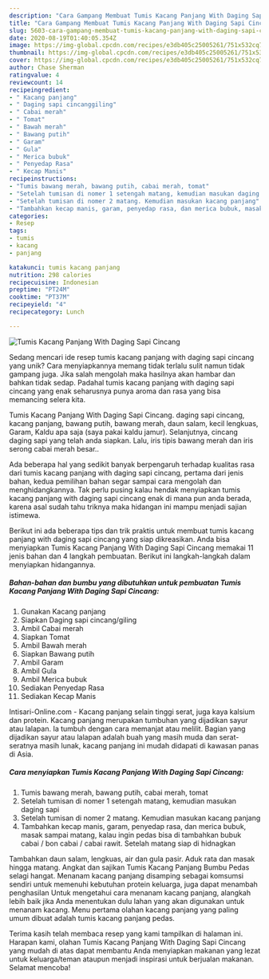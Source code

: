 ```yaml
---
description: "Cara Gampang Membuat Tumis Kacang Panjang With Daging Sapi Cincang, Lezat"
title: "Cara Gampang Membuat Tumis Kacang Panjang With Daging Sapi Cincang, Lezat"
slug: 5603-cara-gampang-membuat-tumis-kacang-panjang-with-daging-sapi-cincang-lezat
date: 2020-08-19T01:40:05.354Z
image: https://img-global.cpcdn.com/recipes/e3db405c25005261/751x532cq70/tumis-kacang-panjang-with-daging-sapi-cincang-foto-resep-utama.jpg
thumbnail: https://img-global.cpcdn.com/recipes/e3db405c25005261/751x532cq70/tumis-kacang-panjang-with-daging-sapi-cincang-foto-resep-utama.jpg
cover: https://img-global.cpcdn.com/recipes/e3db405c25005261/751x532cq70/tumis-kacang-panjang-with-daging-sapi-cincang-foto-resep-utama.jpg
author: Chase Sherman
ratingvalue: 4
reviewcount: 14
recipeingredient:
- " Kacang panjang"
- " Daging sapi cincanggiling"
- " Cabai merah"
- " Tomat"
- " Bawah merah"
- " Bawang putih"
- " Garam"
- " Gula"
- " Merica bubuk"
- " Penyedap Rasa"
- " Kecap Manis"
recipeinstructions:
- "Tumis bawang merah, bawang putih, cabai merah, tomat"
- "Setelah tumisan di nomer 1 setengah matang, kemudian masukan daging sapi"
- "Setelah tumisan di nomer 2 matang. Kemudian masukan kacang panjang"
- "Tambahkan kecap manis, garam, penyedap rasa, dan merica bubuk, masak sampai matang, kalau ingin pedas bisa di tambahkan bubuk cabai / bon cabai / cabai rawit. Setelah matang siap di hidnagkan"
categories:
- Resep
tags:
- tumis
- kacang
- panjang

katakunci: tumis kacang panjang 
nutrition: 298 calories
recipecuisine: Indonesian
preptime: "PT24M"
cooktime: "PT37M"
recipeyield: "4"
recipecategory: Lunch

---
```



![Tumis Kacang Panjang With Daging Sapi Cincang](https://img-global.cpcdn.com/recipes/e3db405c25005261/751x532cq70/tumis-kacang-panjang-with-daging-sapi-cincang-foto-resep-utama.jpg)

Sedang mencari ide resep tumis kacang panjang with daging sapi cincang yang unik? Cara menyiapkannya memang tidak terlalu sulit namun tidak gampang juga. Jika salah mengolah maka hasilnya akan hambar dan bahkan tidak sedap. Padahal tumis kacang panjang with daging sapi cincang yang enak seharusnya punya aroma dan rasa yang bisa memancing selera kita.

Tumis Kacang Panjang With Daging Sapi Cincang. daging sapi cincang, kacang panjang, bawang putih, bawang merah, daun salam, kecil lengkuas, Garam, Kaldu apa saja (saya pakai kaldu jamur). Selanjutnya, cincang daging sapi yang telah anda siapkan. Lalu, iris tipis bawang merah dan iris serong cabai merah besar..

Ada beberapa hal yang sedikit banyak berpengaruh terhadap kualitas rasa dari tumis kacang panjang with daging sapi cincang, pertama dari jenis bahan, kedua pemilihan bahan segar sampai cara mengolah dan menghidangkannya. Tak perlu pusing kalau hendak menyiapkan tumis kacang panjang with daging sapi cincang enak di mana pun anda berada, karena asal sudah tahu triknya maka hidangan ini mampu menjadi sajian istimewa.


Berikut ini ada beberapa tips dan trik praktis untuk membuat tumis kacang panjang with daging sapi cincang yang siap dikreasikan. Anda bisa menyiapkan Tumis Kacang Panjang With Daging Sapi Cincang memakai 11 jenis bahan dan 4 langkah pembuatan. Berikut ini langkah-langkah dalam menyiapkan hidangannya.

<!--inarticleads1-->

##### Bahan-bahan dan bumbu yang dibutuhkan untuk pembuatan Tumis Kacang Panjang With Daging Sapi Cincang:

1. Gunakan  Kacang panjang
1. Siapkan  Daging sapi cincang/giling
1. Ambil  Cabai merah
1. Siapkan  Tomat
1. Ambil  Bawah merah
1. Siapkan  Bawang putih
1. Ambil  Garam
1. Ambil  Gula
1. Ambil  Merica bubuk
1. Sediakan  Penyedap Rasa
1. Sediakan  Kecap Manis


Intisari-Online.com - Kacang panjang selain tinggi serat, juga kaya kalsium dan protein. Kacang panjang merupakan tumbuhan yang dijadikan sayur atau lalapan. Ia tumbuh dengan cara memanjat atau melilit. Bagian yang dijadikan sayur atau lalapan adalah buah yang masih muda dan serat-seratnya masih lunak, kacang panjang ini mudah didapati di kawasan panas di Asia. 

<!--inarticleads2-->

##### Cara menyiapkan Tumis Kacang Panjang With Daging Sapi Cincang:

1. Tumis bawang merah, bawang putih, cabai merah, tomat
1. Setelah tumisan di nomer 1 setengah matang, kemudian masukan daging sapi
1. Setelah tumisan di nomer 2 matang. Kemudian masukan kacang panjang
1. Tambahkan kecap manis, garam, penyedap rasa, dan merica bubuk, masak sampai matang, kalau ingin pedas bisa di tambahkan bubuk cabai / bon cabai / cabai rawit. Setelah matang siap di hidnagkan


Tambahkan daun salam, lengkuas, air dan gula pasir. Aduk rata dan masak hingga matang. Angkat dan sajikan Tumis Kacang Panjang Bumbu Pedas selagi hangat. Menanam kacang panjang disamping sebagai komsumsi sendiri untuk memenuhi kebutuhan protein keluarga, juga dapat menambah penghasilan Untuk mengetahui cara menanam kacang panjang, alangkah lebih baik jika Anda menentukan dulu lahan yang akan digunakan untuk menanam kacang. Menu pertama olahan kacang panjang yang paling umum dibuat adalah tumis kacang panjang pedas. 

Terima kasih telah membaca resep yang kami tampilkan di halaman ini. Harapan kami, olahan Tumis Kacang Panjang With Daging Sapi Cincang yang mudah di atas dapat membantu Anda menyiapkan makanan yang lezat untuk keluarga/teman ataupun menjadi inspirasi untuk berjualan makanan. Selamat mencoba!
